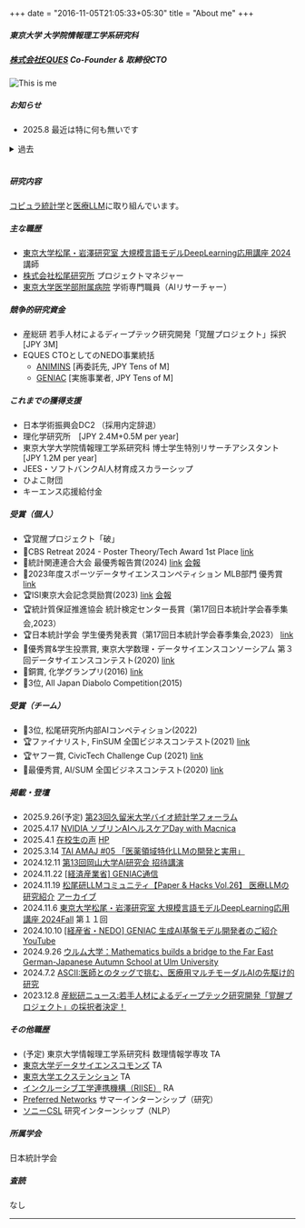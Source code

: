 +++
date = "2016-11-05T21:05:33+05:30"
title = "About me"
+++

##### 東京大学 大学院情報理工学系研究科
##### [株式会社EQUES](https://www.eques.co.jp) Co-Founder & 取締役CTO  

![This is me][1]


##### お知らせ
* 2025.8 最近は特に何も無いです

<details><summary>過去</summary>

* 2025.6 [共著論文](https://dl.acm.org/doi/10.1145/3721250.3743023)が[SIGGRAPH2025](https://s2025.siggraph.org/) Postersに採択されました！
* 2025.5 共著論文がSLM4Health Workshopに採択されました！
* 2025.5 [プレプリント](http://arxiv.org/abs/2505.16661)を公開しました。
* 2025.3 覚醒プロジェクト「破」を受賞しました.
* 2025.3 [プレプリント](https://www.biorxiv.org/content/10.1101/2025.03.04.641567v1)を公開しました。
</details>
<br> 

##### 研究内容

[コピュラ統計学](https://stardust-coder.github.io/myportfolio/portfolio/blog_2/)と[医療LLM](https://stardust-coder.github.io/myportfolio/portfolio/medicalllm_achievement/)に取り組んでいます。

##### 主な職歴

- [東京大学松尾・岩澤研究室 大規模言語モデルDeepLearning応用講座 2024](https://weblab.t.u-tokyo.ac.jp/education/large-language-model/) 講師
- [株式会社松尾研究所](https://matsuo-institute.com) プロジェクトマネジャー
- [東京大学医学部附属病院](https://cardiovasc.m.u-tokyo.ac.jp/study/ai) 学術専門職員（AIリサーチャー）


##### 競争的研究資金
* 産総研 若手人材によるディープテック研究開発「覚醒プロジェクト」採択 [JPY 3M]
* EQUES CTOとしてのNEDO事業統括
    - [ANIMINS](https://www.nedo.go.jp/koubo/IT3_100323.html) [再委託先, JPY Tens of M]
    - [GENIAC](https://www.nedo.go.jp/koubo/IT3_100331.html) [実施事業者, JPY Tens of M]

##### これまでの獲得支援
* 日本学術振興会DC2 （採用内定辞退）
* 理化学研究所　[JPY 2.4M+0.5M per year]
* 東京大学大学院情報理工学系研究科 博士学生特別リサーチアシスタント [JPY 1.2M per year]
* JEES・ソフトバンクAI人材育成スカラーシップ 
* ひよこ財団
* キーエンス応援給付金


##### 受賞（個人）
* 🏆覚醒プロジェクト「破」
* 🥇CBS Retreat 2024 - Poster Theory/Tech Award 1st Place [link](https://cbs.riken.jp/jp/lifeatcbs/retreat2024-poster.html)
* 🥇統計関連連合大会 最優秀報告賞(2024) [link](http://www.jfssa.jp/meeting/page-922/) [会報](https://pub-files.atlas.jp/cer-r/jfssa2024/pdf/2025announcement_250120_ja_20250120165157768.pdf)
* 🥇2023年度スポーツデータサイエンスコンペティション MLB部門 優秀賞 [link](https://sports.ywebsys.net/news/archives/0024/)
* 🏆ISI東京大会記念奨励賞(2023) [link](https://www.jss.gr.jp/society/prize/) [会報](https://www.jss.gr.jp/wp-content/uploads/K197.pdf)
* 🏆統計質保証推進協会 統計検定センター長賞（第17回日本統計学会春季集会,2023）
* 🏆日本統計学会 学生優秀発表賞（第17回日本統計学会春季集会,2023） [link](https://www.jss.gr.jp/wp-content/uploads/17th-shunki-houkoku.pdf)
* 🥈優秀賞&学生投票賞, 東京大学数理・データサイエンスコンソーシアム 第３回データサイエンスコンテスト(2020) [link](http://www.mi.u-tokyo.ac.jp/contest2020.html)
* 🥉銅賞, 化学グランプリ(2016) [link](http://gp.csj.jp/media/common/gp2016results.pdf)
* 🥉3位, All Japan Diabolo Competition(2015)

##### 受賞（チーム）
* 🥉3位, 松尾研究所内部AIコンペティション(2022)
* 🏆ファイナリスト, FinSUM 全国ビジネスコンテスト(2021) [link]()
* 🏆ヤフー賞, CivicTech Challenge Cup (2021) [link](https://ccc2021.code4japan.org)
* 🥇最優秀賞, AI/SUM 全国ビジネスコンテスト(2020) [link]()


##### 掲載・登壇
- 2025.9.26(予定) [第23回久留米大学バイオ統計学フォーラム](http://www.biostat-kurume-u.jp/uploads/information/0000000125.pdf?1756386716) 
- 2025.4.17 [NVIDIA ソブリンAIヘルスケアDay with Macnica](https://go.macnica.co.jp/Entry-CLV-RS-NV-20250417-Sovereign-AI-Healthcare-Day.html)
- 2025.4.1 [在校生の声](https://www.keisu.t.u-tokyo.ac.jp/wp-content/uploads/2025/04/pamphlet_2025.pdf) [HP](https://www.keisu.t.u-tokyo.ac.jp/voices/%E5%8A%A9%E7%94%B0-%E4%B8%80%E6%99%9F/)
- 2025.3.14 [TAI AMAJ #05 「医薬領域特化LLMの開発と実用」](https://lu.ma/mzxodxyl)
- 2024.12.11 [第13回岡山大学AI研究会 招待講演](https://www.cc.okayama-u.ac.jp/imelab/ouai/index.html)
- 2024.11.22 [[経済産業省] GENIAC通信](https://www.meti.go.jp/policy/mono_info_service/geniac/geniac_magazine/kickoffevents_2_1.html)
- 2024.11.19 [松尾研LLMコミュニティ【Paper & Hacks Vol.26】 医療LLMの研究紹介](https://matsuolab-community.connpass.com/event/336858/) [アーカイブ](https://youtu.be/a4U2iFg48SY)
- 2024.11.6 [東京大学松尾・岩澤研究室 大規模言語モデルDeepLearning応用講座 2024Fall](https://weblab.t.u-tokyo.ac.jp/education/large-language-model/) 第１１回
- 2024.10.10 [[経産省・NEDO] GENIAC 生成AI基盤モデル開発者のご紹介](https://www.meti.go.jp/policy/mono_info_service/geniac/selection_2/index.html)  [YouTube](https://www.youtube.com/watch?v=aISmHo47mDY)
- 2024.9.26 [ウルム大学：Mathematics builds a bridge to the Far East German-Japanese Autumn School at Ulm University](https://www.uni-ulm.de/en/mawi/faculty/mawi-detailseiten/news-details/article/deutsch-japanische-herbstschule-an-der-uni-ulm/)
- 2024.7.2 [ASCII:医師とのタッグで挑む、医療用マルチモーダルAIの先駆け的研究](https://ascii.jp/elem/000/004/207/4207365/)
- 2023.12.8 [産総研ニュース:若手人材によるディープテック研究開発「覚醒プロジェクト」の採択者決定！](https://www.aist.go.jp/aist_j/news/au20231208.html) 


##### その他職歴

- (予定) 東京大学情報理工学系研究科 数理情報学専攻 TA
- [東京大学データサイエンスコモンズ](http://www.mi.u-tokyo.ac.jp/dscommons/) TA
- [東京大学エクステンション](https://www.utokyo-ext.co.jp/dss/teacher-list) TA
- [インクルーシブ工学連携機構（RIISE）](https://www.riise.u-tokyo.ac.jp/research_programs/sdc/members) RA 
- [Preferred Networks](https://tech.preferred.jp/ja/blog/数値シミュレーションデータの低次元潜在空間に/) サマーインターンシップ（研究）
- [ソニーCSL](https://www.sonycsl.co.jp/) 研究インターンシップ（NLP）

##### 所属学会

日本統計学会

##### 査読

なし

---



[1]: /img/me.png




